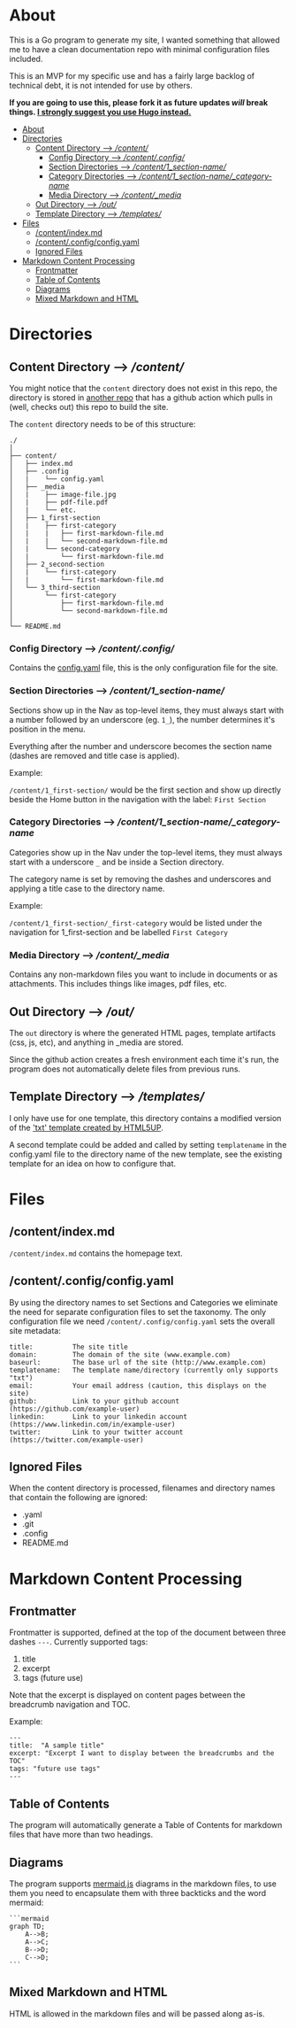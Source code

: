 # About

This is a Go program to generate my site, I wanted something that allowed me to have a clean documentation repo with minimal configuration files included.

This is an MVP for my specific use and has a fairly large backlog of technical debt, it is not intended for use by others. 

**If you are going to use this, please fork it as future updates _will_ break things. [I strongly suggest you use Hugo instead.](https://gohugo.io/)**

- [About](#about)
- [Directories](#directories)
  - [Content Directory --> */content/*](#content-directory----content)
    - [Config Directory --> */content/.config/*](#config-directory----contentconfig)
    - [Section Directories --> */content/1_section-name/*](#section-directories----content1_section-name)
    - [Category Directories --> */content/1_section-name/_category-name*](#category-directories----content1_section-name_category-name)
    - [Media Directory --> */content/_media*](#media-directory----content_media)
  - [Out Directory --> */out/*](#out-directory----out)
  - [Template Directory --> */templates/*](#template-directory----templates)
- [Files](#files)
  - [/content/index.md](#contentindexmd)
  - [/content/.config/config.yaml](#contentconfigconfigyaml)
  - [Ignored Files](#ignored-files)
- [Markdown Content Processing](#markdown-content-processing)
  - [Frontmatter](#frontmatter)
  - [Table of Contents](#table-of-contents)
  - [Diagrams](#diagrams)
  - [Mixed Markdown and HTML](#mixed-markdown-and-html)


# Directories

## Content Directory --> */content/*

You might notice that the `content` directory does not exist in this repo, the directory is stored in [another repo](https://github.com/queue-bit/queue-bit.github.io) that has a github action which pulls in (well, checks out) this repo to build the site.

The `content` directory needs to be of this structure:

```
./
│
├── content/
│   ├── index.md
│   ├── .config
│   |    └── config.yaml
│   ├── _media
│   |    ├── image-file.jpg
│   |    ├── pdf-file.pdf
│   |    └── etc.
│   ├── 1_first-section
│   |    ├── first-category
│   |    |   ├── first-markdown-file.md
│   |    |   └── second-markdown-file.md
│   |    └── second-category
│   |        └── first-markdown-file.md
│   ├── 2_second-section
│   |    └── first-category
│   |        └── first-markdown-file.md
│   └── 3_third-section
│        └── first-category
│            ├── first-markdown-file.md
│            └── second-markdown-file.md
│
└── README.md

```

### Config Directory --> */content/.config/*

Contains the [config.yaml](#configyaml) file, this is the only configuration file for the site.


### Section Directories --> */content/1_section-name/*

Sections show up in the Nav as top-level items, they must always start with a number followed by an underscore (eg. `1_`), the number determines it's position in the menu.

Everything after the number and underscore becomes the section name (dashes are removed and title case is applied).

Example:

`/content/1_first-section/` would be the first section and show up directly beside the Home button in the navigation with the label: `First Section`

### Category Directories --> */content/1_section-name/_category-name*

Categories show up in the Nav under the top-level items, they must always start with a underscore `_` and be inside a Section directory. 

The category name is set by removing the dashes and underscores and applying a title case to the directory name.

Example:

`/content/1_first-section/_first-category` would be listed under the navigation for 1_first-section and be labelled `First Category`

### Media Directory --> */content/_media*

Contains any non-markdown files you want to include in documents or as attachments. This includes things like images, pdf files, etc.


## Out Directory --> */out/*

The `out` directory is where the generated HTML pages, template artifacts (css, js, etc), and anything in _media are stored.

Since the github action creates a fresh environment each time it's run, the program does not automatically delete files from previous runs.

## Template Directory --> */templates/*

I only have use for one template, this directory contains a modified version of the ['txt' template created by HTML5UP](https://html5up.net/txt).

A second template could be added and called by setting `templatename` in the config.yaml file to the directory name of the new template, see the existing template for an idea on how to configure that.

# Files
## /content/index.md

`/content/index.md` contains the homepage text.

## /content/.config/config.yaml

By using the directory names to set Sections and Categories we eliminate the need for separate configuration files to set the taxonomy. The only configuration file we need `/content/.config/config.yaml` sets the overall site metadata:


```
title:          The site title
domain:         The domain of the site (www.example.com)
baseurl:        The base url of the site (http://www.example.com)
templatename:   The template name/directory (currently only supports "txt")
email:          Your email address (caution, this displays on the site)
github:         Link to your github account (https://github.com/example-user)
linkedin:       Link to your linkedin account (https://www.linkedin.com/in/example-user)
twitter:        Link to your twitter account (https://twitter.com/example-user)

```

## Ignored Files

When the content directory is processed, filenames and directory names that contain the following are ignored: 

- .yaml
- .git
- .config
- README.md


# Markdown Content Processing

## Frontmatter

Frontmatter is supported, defined at the top of the document between three dashes `---`. Currently supported tags:

1. title
1. excerpt
1. tags (future use)

Note that the excerpt is displayed on content pages between the breadcrumb navigation and TOC.

Example:
```
---
title:  "A sample title"
excerpt: "Excerpt I want to display between the breadcrumbs and the TOC"
tags: "future use tags"
---
```

## Table of Contents

The program will automatically generate a Table of Contents for markdown files that have more than two headings.

## Diagrams

The program supports [mermaid.js](https://mermaid-js.github.io/mermaid/) diagrams in the markdown files, to use them you need to encapsulate them with three backticks and the word mermaid:

````
```mermaid
graph TD;
    A-->B;
    A-->C;
    B-->D;
    C-->D;
```
````

## Mixed Markdown and HTML

HTML is allowed in the markdown files and will be passed along as-is.




